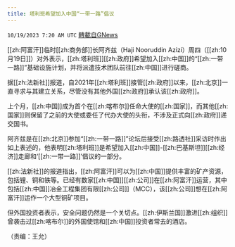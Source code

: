 ```yaml
---
title: 塔利班希望加入中国“一带一路”倡议
---
```

`10/19/2023 7:20 AM UTC` [轉載自GNews](https://gnews.org/articles/1855648)

[[zh:阿富汗]]临时[[zh:商务部]]长阿齐兹（Haji Nooruddin Azizi）周四（[[zh:10月19日]]）对外表示，[[zh:塔利班]][[zh:政府]]希望加入[[zh:中国]]的“[[zh:一带一路]]”基础设施计划，并将派遣技术团队前往[[zh:中国]]进行磋商。

据[[zh:法新社]]报道，自2021年[[zh:塔利班]]接管[[zh:政府]]以来，[[zh:北京]]一直寻求与其建立关系，尽管没有其他外国[[zh:政府]]承认该[[zh:政府]]。

上个月，[[zh:中国]]成为首个在[[zh:喀布尔]]任命大使的[[zh:国家]]，而其他[[zh:国家]]则保留了之前的大使或委任了代办大使的头衔，不涉及正式向[[zh:政府]]递交国书。

阿齐兹是在[[zh:北京]]参加“[[zh:一带一路]]”论坛后接受[[zh:路透社]]采访时作出如上表述的，他表明[[zh:塔利班]]是希望加入[[zh:中国]]-[[zh:巴基斯坦]][[zh:经济]]走廊和‘[[zh:一带一路]]’倡议的一部分。

[[zh:法新社]]的报道指出，[[zh:阿富汗]]可以为[[zh:中国]]提供丰富的矿产资源，包括锂、铜和铁等。已经有数家[[zh:中国]][[zh:公司]]在[[zh:阿富汗]]运营，其中包括[[zh:中国]]冶金工程集团有限[[zh:公司]]（MCC），该[[zh:公司]]想在[[zh:阿富汗]]运作一个大型铜矿项目。

但外国投资者表示，安全问题仍然是一个关切点。[[zh:伊斯兰国]]激进[[zh:组织]]曾袭击过[[zh:喀布尔]]的外国使馆和[[zh:中国]]投资者常去的酒店。

（责编：王允）
